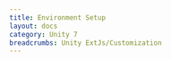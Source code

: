 ```yaml
---
title: Environment Setup
layout: docs
category: Unity 7
breadcrumbs: Unity ExtJs/Customization
---
```

